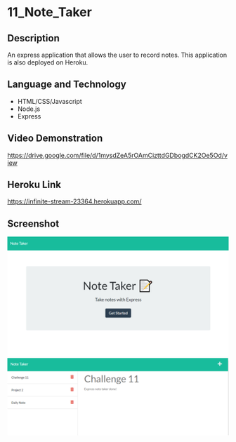 # 11_Note_Taker

## Description
An express application that allows the user to record notes.  This application is also deployed on Heroku.

## Language and Technology
* HTML/CSS/Javascript
* Node.js
* Express

## Video Demonstration
https://drive.google.com/file/d/1mysdZeA5rOAmCizttdGDbogdCK2Oe5Od/view

## Heroku Link
https://infinite-stream-23364.herokuapp.com/

## Screenshot
![alttext](./images/Note-Taker-SS1.PNG)
![alttext](./images/Note-TAker-SS2.PNG)

